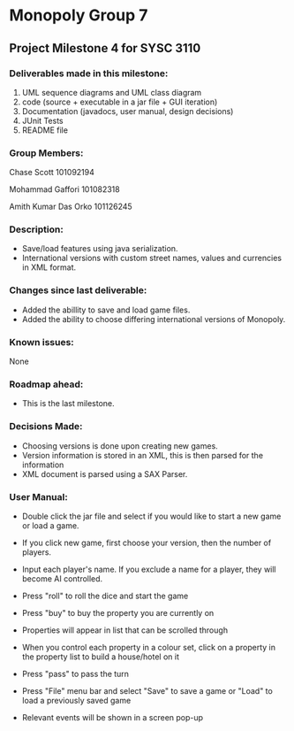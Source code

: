 # Monopoly Group 7

## Project Milestone 4 for SYSC 3110

### Deliverables made in this milestone:

1. UML sequence diagrams and UML class diagram
2. code (source + executable in  a jar file + GUI iteration)
3. Documentation (javadocs, user manual, design decisions)
4. JUnit Tests
5. README file

### Group Members:

Chase Scott 101092194

Mohammad Gaffori 101082318

Amith Kumar Das Orko 101126245

### Description:

- Save/load features using java serialization. 
- International versions with custom street names, values and currencies in XML format. 

### Changes since last deliverable:

- Added the abillity to save and load game files.
- Added the ability to choose differing international versions of Monopoly.

### Known issues:

None

### Roadmap ahead:

- This is the last milestone.

### Decisions Made:

- Choosing versions is done upon creating new games.
- Version information is stored in an XML, this is then parsed for the information
- XML document is parsed using a SAX Parser.

### User Manual:

- Double click the jar file and select if you would like to start a new game or load a game.

- If you click new game, first choose your version, then the number of players. 

- Input each player's name. If you exclude a name for a player, they will become AI controlled.

- Press "roll" to roll the dice and start the game

- Press "buy" to buy the property you are currently on

- Properties will appear in list that can be scrolled through

- When you control each property in a colour set, click on a property in the property list to build a house/hotel on it

- Press "pass" to pass the turn

- Press "File" menu bar and select "Save" to save a game or "Load" to load a previously saved game  

- Relevant events will be shown in a screen pop-up

